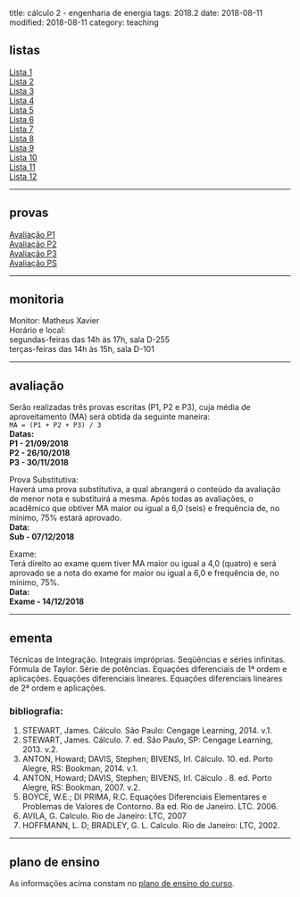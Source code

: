title: cálculo 2 - engenharia de energia
tags: 2018.2
date: 2018-08-11
modified: 2018-08-11
category: teaching
## <a id="exercices"></a>listas
[Lista 1]({static}/listas/calculo2-01.pdf)  
[Lista 2]({static}/listas/calculo2-02.pdf)  
[Lista 3]({static}/listas/calculo2-03.pdf)  
[Lista 4]({static}/listas/calculo2-04.pdf)  
[Lista 5]({static}/listas/calculo2-05.pdf)  
[Lista 6]({static}/listas/calculo2-06.pdf)  
[Lista 7]({static}/listas/calculo2-07-b.pdf)  
[Lista 8]({static}/listas/calculo2-08-b.pdf)  
[Lista 9]({static}/listas/calculo2-09-b.pdf)  
[Lista 10]({static}/listas/calculo2-10-b.pdf)  
[Lista 11]({static}/listas/calculo2-11-b.pdf)  
[Lista 12]({static}/listas/calculo2-12-b.pdf)

---

## <a id="tests"></a>provas
[Avaliação P1]({static}/provas/2018-2-calculo2-energia-p1.pdf)  
[Avaliação P2]({static}/provas/2018-2-calculo2-energia-p2.pdf)  
[Avaliação P3]({static}/provas/2018-2-calculo2-energia-p3.pdf)  
[Avaliação PS]({static}/provas/2018-2-calculo2-energia-ps.pdf)

---

## <a id="monitoria"></a>monitoria
Monitor: Matheus Xavier  
Horário e local:  
segundas-feiras das 14h às 17h, sala D-255  
terças-feiras das 14h às 15h, sala D-101

---

## <a id="exams"></a>avaliação
Serão realizadas três provas escritas (P1, P2 e P3), cuja média de
aproveitamento (MA) será obtida da seguinte maneira:  
`MA = (P1 + P2 + P3) / 3`  
**Datas:  
P1 - 21/09/2018  
P2 - 26/10/2018  
P3 - 30/11/2018**

Prova Substitutiva:  
Haverá uma prova substitutiva, a qual abrangerá o conteúdo da avaliação de
menor nota e substituirá a mesma. Após todas as avaliações, o acadêmico que
obtiver MA maior ou igual a 6,0 (seis) e frequência de, no mínimo, 75% estará
aprovado.  
**Data:  
Sub - 07/12/2018**

Exame:  
Terá direito ao exame quem tiver MA maior ou igual a 4,0 (quatro) e será
aprovado se a nota do exame for maior ou igual a 6,0 e frequência de, no
mínimo, 75%.  
**Data:  
Exame - 14/12/2018**

---

## <a id="silabus"></a>ementa
Técnicas de Integração. Integrais impróprias. Seqüências e séries infinitas.
Fórmula de Taylor.  Série de potências. Equações diferenciais de 1ª ordem e
aplicações. Equações diferenciais lineares.  Equações diferenciais lineares de
2ª ordem e aplicações.

### bibliografia:  
1. STEWART, James. Cálculo. São Paulo: Cengage Learning, 2014. v.1.
1. STEWART, James. Cálculo. 7. ed. São Paulo, SP: Cengage Learning, 2013. v.2.
3. ANTON, Howard; DAVIS, Stephen; BIVENS, Irl. Cálculo. 10. ed. Porto Alegre,
   RS: Bookman, 2014. v.1.
3. ANTON, Howard; DAVIS, Stephen; BIVENS, Irl. Cálculo . 8. ed. Porto Alegre,
   RS: Bookman, 2007. v.2.
4. BOYCE, W.E.; DI PRIMA, R.C. Equações Diferenciais Elementares e Problemas de
   Valores de Contorno. 8a ed. Rio de Janeiro. LTC. 2006.
5. AVILA, G. Calculo. Rio de Janeiro: LTC, 2007
7. HOFFMANN, L. D; BRADLEY, G. L. Calculo. Rio de Janeiro: LTC, 2002.

---

## plano de ensino
As informações acima constam no [plano de ensino do
curso]({static}/planos/2018-2-calculo2-energia.pdf).
